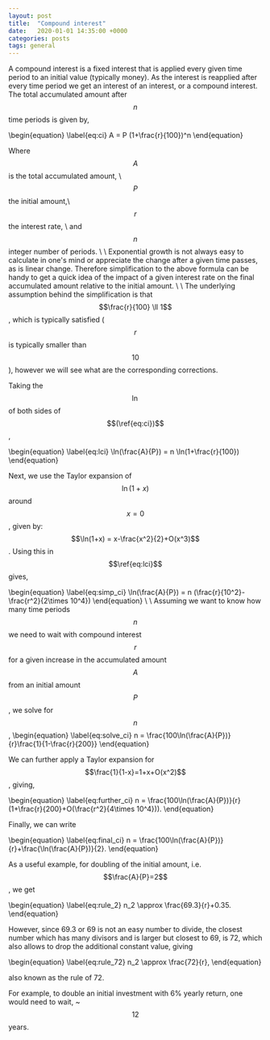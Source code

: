 ```yaml
---
layout: post
title:  "Compound interest"
date:   2020-01-01 14:35:00 +0000
categories: posts
tags: general
---
```


A compound interest is a fixed interest that is applied every given 
time period to an initial value (typically money). As the interest is 
reapplied after every time period we get an interest of an interest, or 
a compound interest. The total accumulated amount after 
$$n$$ time periods is given by,

\begin{equation}
\label{eq:ci}
A = P (1+\frac{r}{100})^n
\end{equation}

Where $$A$$ is the total accumulated amount, \\
$$P$$ the initial amount,\\
$$r$$ the interest rate, \\
and $$n$$ integer number of periods.
\\
\\
Exponential growth is not always easy to calculate in one's mind or appreciate
the change after a given time passes, as is linear change. Therefore simplification to the above formula can be handy to get a quick idea of the impact of a given interest rate on the final accumulated amount relative to the initial amount.
\\
\\
The underlying assumption behind the simplification is that $$\frac{r}{100} \ll 1$$, which is typically satisfied ($$r$$ is typically smaller than $$10$$), however we will see what are the corresponding corrections.

Taking the $$\ln$$ of both sides of $$(\ref{eq:ci})$$,

\begin{equation}
\label{eq:lci}
\ln(\frac{A}{P}) = n \ln(1+\frac{r}{100})
\end{equation}

Next, we use the Taylor expansion of $$\ln(1+x)$$ around $$x=0$$, given by:
$$\ln(1+x) = x-\frac{x^2}{2}+O(x^3)$$.
Using this in $$\ref{eq:lci}$$ gives,

\begin{equation}
\label{eq:simp_ci}
\ln(\frac{A}{P}) = n (\frac{r}{10^2}-\frac{r^2}{2\times 10^4})
\end{equation}
\\
\\
Assuming we want to know how many time periods $$n$$ we need to wait with compound interest $$r$$ for a given increase in the accumulated amount $$A$$ from an initial amount $$P$$, we solve for $$n$$,
\begin{equation}
\label{eq:solve_ci}
n = \frac{100\ln(\frac{A}{P})}{r}\frac{1}{1-\frac{r}{200}}
\end{equation}

We can further apply a Taylor expansion for $$\frac{1}{1-x}=1+x+O(x^2)$$,
giving,

\begin{equation}
\label{eq:further_ci}
n = \frac{100\ln(\frac{A}{P})}{r}(1+\frac{r}{200}+O(\frac{r^2}{4\times 10^4})).
\end{equation}

Finally, we can write

\begin{equation}
\label{eq:final_ci}
n = \frac{100\ln(\frac{A}{P})}{r}+\frac{\ln(\frac{A}{P})}{2}.
\end{equation}

As a useful example, for doubling of the initial amount, i.e. $$\frac{A}{P}=2$$, we get

\begin{equation}
\label{eq:rule_2}
n_2 \approx \frac{69.3}{r}+0.35.
\end{equation}

However, since 69.3 or 69 is not an easy number to divide, the closest number 
which has many divisors and is larger but closest to 69, is 72, which also allows to drop the additional constant value, giving

\begin{equation}
\label{eq:rule_72}
n_2 \approx \frac{72}{r},
\end{equation}

also known as the rule of 72.

For example, to double an initial investment with 6% yearly return, one would need
to wait, ~$$12$$ years.